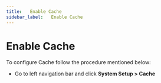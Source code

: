 ```yaml
---
title:   Enable Cache
sidebar_label:   Enable Cache
---
```


# Enable Cache

To configure Cache follow the procedure mentioned below:

- Go to left navigation bar and click  **System Setup > Cache**